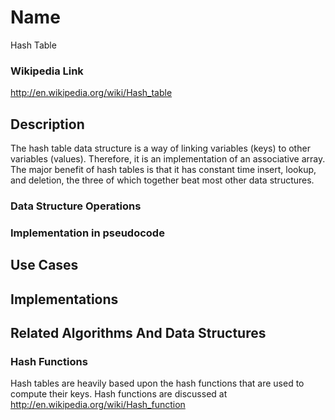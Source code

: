 # Name #
Hash Table

### Wikipedia Link ###
http://en.wikipedia.org/wiki/Hash_table

## Description ##
The hash table data structure is a way of linking variables (keys) to other
variables (values).  Therefore, it is an implementation of an associative
array.  The major benefit of hash tables is that it has constant time insert,
lookup, and deletion, the three of which together beat most other data
structures.

### Data Structure Operations ###

### Implementation in pseudocode ###

## Use Cases ##

## Implementations ##

## Related Algorithms And Data Structures ##
### Hash Functions ###
Hash tables are heavily based upon the hash functions that are used to compute
their keys.  Hash functions are discussed at http://en.wikipedia.org/wiki/Hash_function
